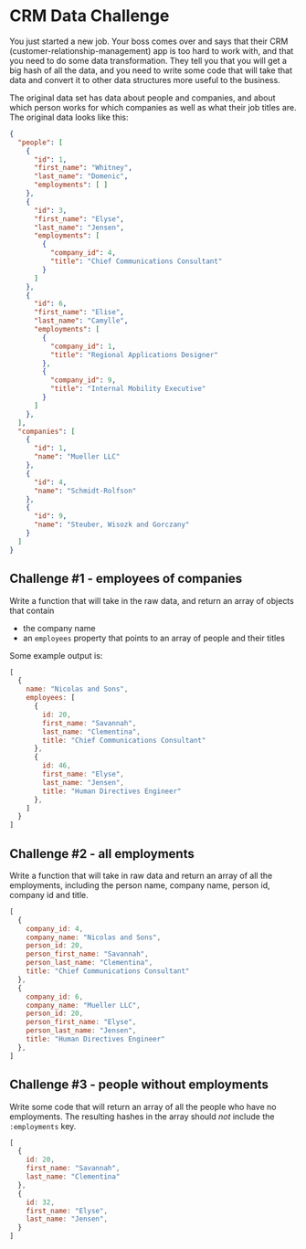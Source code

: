 # CRM Data Challenge

You just started a new job.  Your boss comes over and says that
their CRM (customer-relationship-management) app is too hard to work with,
and that you need to do some data transformation.  They tell you that you
will get a big hash of all the data, and you need
to write some code that will take that data and convert it to
other data structures more useful to the business.

The original data set has data about people and companies,
and about which person works for which companies as well as
what their job titles are.  The original data looks like this:

```json
{
  "people": [
    {
      "id": 1,
      "first_name": "Whitney",
      "last_name": "Domenic",
      "employments": [ ]
    },
    {
      "id": 3,
      "first_name": "Elyse",
      "last_name": "Jensen",
      "employments": [
        {
          "company_id": 4,
          "title": "Chief Communications Consultant"
        }
      ]
    },
    {
      "id": 6,
      "first_name": "Elise",
      "last_name": "Camylle",
      "employments": [
        {
          "company_id": 1,
          "title": "Regional Applications Designer"
        },
        {
          "company_id": 9,
          "title": "Internal Mobility Executive"
        }
      ]
    },
  ],
  "companies": [
    {
      "id": 1,
      "name": "Mueller LLC"
    },
    {
      "id": 4,
      "name": "Schmidt-Rolfson"
    },
    {
      "id": 9,
      "name": "Steuber, Wisozk and Gorczany"
    }
  ]
}
```

## Challenge #1 - employees of companies

Write a function that will take in the raw data, and return an array of objects that contain

- the company name
- an `employees` property that points to an array of people and their titles

Some example output is:

```js
[
  {
    name: "Nicolas and Sons",
    employees: [
      {
        id: 20,
        first_name: "Savannah",
        last_name: "Clementina",
        title: "Chief Communications Consultant"
      },
      {
        id: 46,
        first_name: "Elyse",
        last_name: "Jensen",
        title: "Human Directives Engineer"
      },
    ]
  }
]
```

## Challenge #2 - all employments

Write a function that will take in raw data and return an array of all the employments,
including the person name, company name, person id, company id
and title.

```js
[
  {
    company_id: 4,
    company_name: "Nicolas and Sons",
    person_id: 20,
    person_first_name: "Savannah",
    person_last_name: "Clementina",
    title: "Chief Communications Consultant"
  },
  {
    company_id: 6,
    company_name: "Mueller LLC",
    person_id: 20,
    person_first_name: "Elyse",
    person_last_name: "Jensen",
    title: "Human Directives Engineer"
  },
]
```

## Challenge #3 - people without employments

Write some code that will return an array of all the people
who have no employments.  The resulting hashes in the array should
_not_ include the `:employments` key.

```js
[
  {
    id: 20,
    first_name: "Savannah",
    last_name: "Clementina"
  },
  {
    id: 32,
    first_name: "Elyse",
    last_name: "Jensen",
  }
]
```
